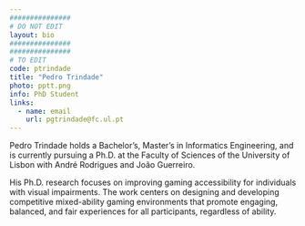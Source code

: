 ```yaml
---
###############
# DO NOT EDIT
layout: bio
###############
###############
# TO EDIT
code: ptrindade
title: "Pedro Trindade"
photo: pptt.png
info: PhD Student
links:
  - name: email
    url: pgtrindade@fc.ul.pt
---
```


Pedro Trindade holds a Bachelor’s, Master’s in Informatics Engineering, and is currently pursuing a Ph.D. at the Faculty of Sciences of the University of Lisbon with André Rodrigues and João Guerreiro.

His Ph.D. research focuses on improving gaming accessibility for individuals with visual impairments. The work centers on designing and developing competitive mixed-ability gaming environments that promote engaging, balanced, and fair experiences for all participants, regardless of ability. 